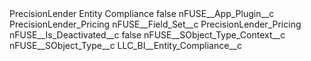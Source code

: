 <?xml version="1.0" encoding="UTF-8"?>
<CustomMetadata xmlns="http://soap.sforce.com/2006/04/metadata" xmlns:xsi="http://www.w3.org/2001/XMLSchema-instance" xmlns:xsd="http://www.w3.org/2001/XMLSchema">
    <label>PrecisionLender Entity Compliance</label>
    <protected>false</protected>
    <values>
        <field>nFUSE__App_Plugin__c</field>
        <value xsi:type="xsd:string">PrecisionLender_Pricing</value>
    </values>
    <values>
        <field>nFUSE__Field_Set__c</field>
        <value xsi:type="xsd:string">PrecisionLender_Pricing</value>
    </values>
    <values>
        <field>nFUSE__Is_Deactivated__c</field>
        <value xsi:type="xsd:boolean">false</value>
    </values>
    <values>
        <field>nFUSE__SObject_Type_Context__c</field>
        <value xsi:nil="true"/>
    </values>
    <values>
        <field>nFUSE__SObject_Type__c</field>
        <value xsi:type="xsd:string">LLC_BI__Entity_Compliance__c</value>
    </values>
</CustomMetadata>
